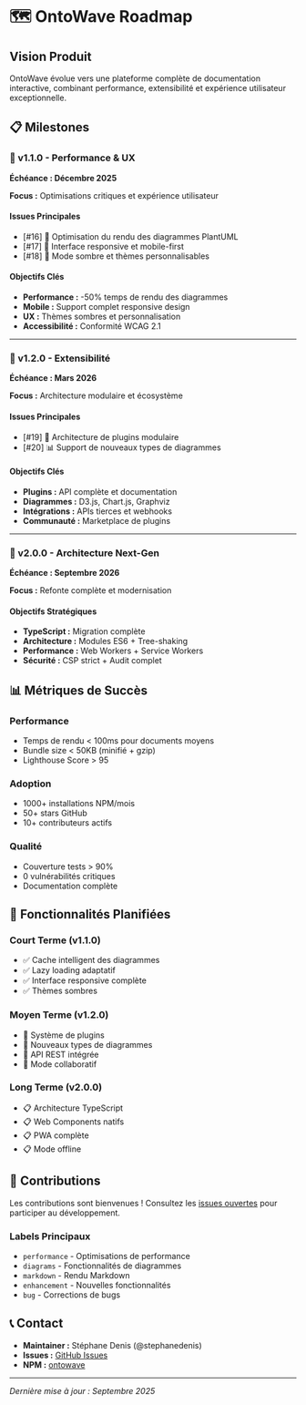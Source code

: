 # 🗺️ OntoWave Roadmap

## Vision Produit

OntoWave évolue vers une plateforme complète de documentation interactive, combinant performance, extensibilité et expérience utilisateur exceptionnelle.

## 📋 Milestones

### 🎯 v1.1.0 - Performance & UX
**Échéance : Décembre 2025**

**Focus :** Optimisations critiques et expérience utilisateur

#### Issues Principales
- [#16] 🚀 Optimisation du rendu des diagrammes PlantUML
- [#17] 📱 Interface responsive et mobile-first  
- [#18] 🌙 Mode sombre et thèmes personnalisables

#### Objectifs Clés
- **Performance :** -50% temps de rendu des diagrammes
- **Mobile :** Support complet responsive design
- **UX :** Thèmes sombres et personnalisation
- **Accessibilité :** Conformité WCAG 2.1

---

### 🔧 v1.2.0 - Extensibilité
**Échéance : Mars 2026**

**Focus :** Architecture modulaire et écosystème

#### Issues Principales
- [#19] 🔌 Architecture de plugins modulaire
- [#20] 📊 Support de nouveaux types de diagrammes

#### Objectifs Clés
- **Plugins :** API complète et documentation
- **Diagrammes :** D3.js, Chart.js, Graphviz
- **Intégrations :** APIs tierces et webhooks
- **Communauté :** Marketplace de plugins

---

### 🚀 v2.0.0 - Architecture Next-Gen
**Échéance : Septembre 2026**

**Focus :** Refonte complète et modernisation

#### Objectifs Stratégiques
- **TypeScript :** Migration complète
- **Architecture :** Modules ES6 + Tree-shaking
- **Performance :** Web Workers + Service Workers
- **Sécurité :** CSP strict + Audit complet

## 📊 Métriques de Succès

### Performance
- Temps de rendu < 100ms pour documents moyens
- Bundle size < 50KB (minifié + gzip)
- Lighthouse Score > 95

### Adoption
- 1000+ installations NPM/mois
- 50+ stars GitHub
- 10+ contributeurs actifs

### Qualité
- Couverture tests > 90%
- 0 vulnérabilités critiques
- Documentation complète

## 🎨 Fonctionnalités Planifiées

### Court Terme (v1.1.0)
- ✅ Cache intelligent des diagrammes
- ✅ Lazy loading adaptatif
- ✅ Interface responsive complète
- ✅ Thèmes sombres

### Moyen Terme (v1.2.0)
- 🔄 Système de plugins
- 🔄 Nouveaux types de diagrammes
- 🔄 API REST intégrée
- 🔄 Mode collaboratif

### Long Terme (v2.0.0)
- 📋 Architecture TypeScript
- 📋 Web Components natifs
- 📋 PWA complète
- 📋 Mode offline

## 🤝 Contributions

Les contributions sont bienvenues ! Consultez les [issues ouvertes](https://github.com/stephanedenis/OntoWave/issues) pour participer au développement.

### Labels Principaux
- `performance` - Optimisations de performance
- `diagrams` - Fonctionnalités de diagrammes
- `markdown` - Rendu Markdown
- `enhancement` - Nouvelles fonctionnalités
- `bug` - Corrections de bugs

## 📞 Contact

- **Maintainer :** Stéphane Denis (@stephanedenis)
- **Issues :** [GitHub Issues](https://github.com/stephanedenis/OntoWave/issues)
- **NPM :** [ontowave](https://www.npmjs.com/package/ontowave)

---

*Dernière mise à jour : Septembre 2025*